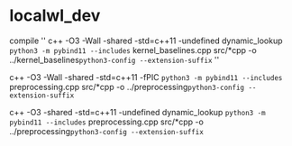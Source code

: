 # localwl_dev

compile 
''
c++ -O3 -Wall -shared -std=c++11 -undefined dynamic_lookup `python3 -m pybind11 --includes`  kernel_baselines.cpp src/*cpp -o ../kernel_baselines`python3-config --extension-suffix`
''

c++ -O3 -Wall -shared -std=c++11 -fPIC `python3 -m pybind11 --includes`  preprocessing.cpp src/*cpp -o ../preprocessing`python3-config --extension-suffix`






 c++ -O3 -shared -std=c++11 -undefined dynamic_lookup `python3 -m pybind11 --includes`  preprocessing.cpp src/*cpp -o ../preprocessing`python3-config --extension-suffix`
